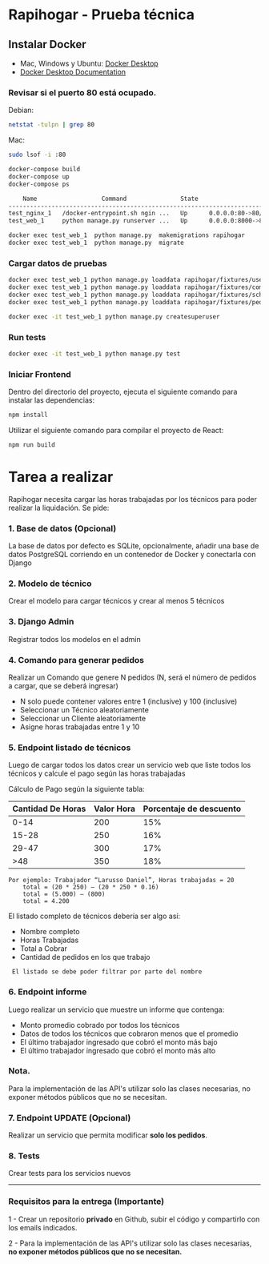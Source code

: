 # Rapihogar - Prueba técnica #

## Instalar Docker

* Mac, Windows y Ubuntu: [Docker Desktop](https://www.docker.com/products/docker-desktop)
* [Docker Desktop Documentation](https://docs.docker.com/desktop/)

### Revisar si el puerto 80 está ocupado. 

Debian:
```bash
netstat -tulpn | grep 80
```
Mac:
```bash
sudo lsof -i :80
```
```bash
docker-compose build
docker-compose up
docker-compose ps

    Name                  Command               State                    Ports                  
------------------------------------------------------------------------------------------------
test_nginx_1   /docker-entrypoint.sh ngin ...   Up      0.0.0.0:80->80/tcp,:::80->80/tcp        
test_web_1     python manage.py runserver ...   Up      0.0.0.0:8000->8000/tcp,:::8000->8000/tcp
```

```bash
docker exec test_web_1  python manage.py  makemigrations rapihogar
docker exec test_web_1  python manage.py  migrate
```
### Cargar datos de pruebas
```bash
docker exec test_web_1 python manage.py loaddata rapihogar/fixtures/user.json --app rapihogar.user
docker exec test_web_1 python manage.py loaddata rapihogar/fixtures/company.json --app rapihogar.company
docker exec test_web_1 python manage.py loaddata rapihogar/fixtures/scheme.json --app rapihogar.scheme
docker exec test_web_1 python manage.py loaddata rapihogar/fixtures/pedido.json --app rapihogar.pedido
```

```bash
docker exec -it test_web_1 python manage.py createsuperuser
```
### Run tests ###

```bash
docker exec -it test_web_1 python manage.py test
```

### Iniciar Frontend ###

Dentro del directorio del proyecto, ejecuta el siguiente comando para instalar las dependencias:

```bash
npm install
```

Utilizar el siguiente comando para compilar el proyecto de React:

```bash
npm run build
```

# Tarea a realizar #
Rapihogar necesita cargar las horas trabajadas por los técnicos para poder realizar la liquidación. Se pide:

### 1. Base de datos (Opcional) ###
La base de datos por defecto es SQLite, opcionalmente, añadir una base de datos PostgreSQL corriendo en un contenedor de Docker y conectarla con Django

### 2. Modelo de técnico ###
Crear el modelo para cargar técnicos y crear al menos 5 técnicos

### 3. Django Admin ###
Registrar todos los modelos en el admin

### 4. Comando para generar pedidos ###
Realizar un Comando que genere N pedidos  (N, será el número de pedidos a cargar, que se deberá ingresar)

* N solo puede contener valores entre 1 (inclusive) y 100 (inclusive)
* Seleccionar un Técnico aleatoriamente
* Seleccionar un Cliente  aleatoriamente
* Asigne horas trabajadas entre 1 y 10

### 5. Endpoint listado de técnicos ###
Luego de cargar todos los datos crear un servicio web que liste todos los técnicos y calcule el pago según las horas trabajadas 

Cálculo de Pago según la siguiente tabla:

| Cantidad De Horas | Valor Hora  | Porcentaje de descuento  |
| --------   | -------- | -------- |
|  0-14 | 200 | 15% |
| 15-28 | 250 | 16% |
| 29-47 | 300 | 17% |
|  >48 | 350 | 18% |

	
	Por ejemplo: Trabajador “Larusso Daniel”, Horas trabajadas = 20
		total = (20 * 250) – (20 * 250 * 0.16)
		total = (5.000) – (800)
		total = 4.200
		
El listado completo de técnicos debería ser algo así:

* Nombre completo 
* Horas Trabajadas 
* Total a Cobrar
* Cantidad de pedidos en los que trabajo 

```
 El listado se debe poder filtrar por parte del nombre 
```
### 6. Endpoint informe ###
Luego realizar un servicio que muestre un informe que contenga:

* Monto promedio cobrado por todos los técnicos
* Datos de todos los técnicos que cobraron menos que el promedio
* El último trabajador ingresado que cobró el monto más bajo
* El último trabajador ingresado que cobró el monto más alto

### Nota. ###
Para la implementación de las API's utilizar solo las clases necesarias, no exponer métodos públicos que no se necesitan.

### 7. Endpoint UPDATE (Opcional) ###
Realizar un servicio que permita modificar **solo los pedidos**.

### 8. Tests ###
Crear tests para los servicios nuevos

---
### Requisitos para la entrega (Importante) ###
1 - Crear un repositorio **privado** en Github, subir el código y compartirlo con los emails indicados.

2 - Para la implementación de las API's utilizar solo las clases necesarias, **no exponer métodos públicos que no se necesitan.**
